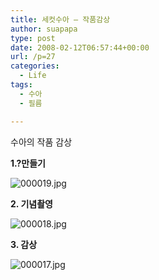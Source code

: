 ```yaml
---
title: 세컷수아 – 작품감상
author: suapapa
type: post
date: 2008-02-12T06:57:44+00:00
url: /p=27
categories:
  - Life
tags:
  - 수아
  - 필름

---
```

수아의 작품 감상

**1.?만들기**

![000019.jpg][1] 



**2. 기념촬영**

![000018.jpg][2] 

**3. 감상**

![000017.jpg][3]

 [1]: https://asset.homin.dev/blog/2008/02/000019.jpg
 [2]: https://asset.homin.dev/blog/2008/02/000018.jpg
 [3]: https://asset.homin.dev/blog/2008/02/000017.jpg